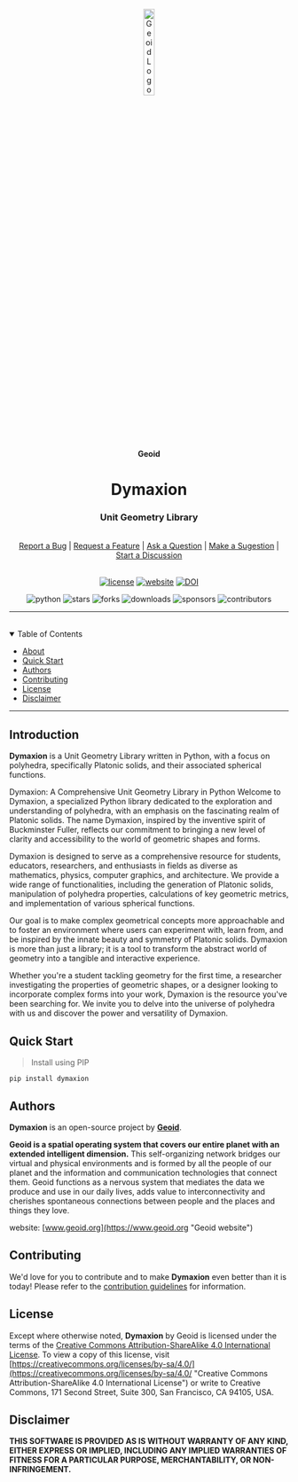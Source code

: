 <p align="center">
    <img src="https://geoid-org.github.io/.assets/image/logo/geoid_logo.png" width="20%" height="20%" alt="Geoid Logo">
</p>
<p align='center' style='border-bottom: none;'><b>Geoid</b></p>
<h1 align='center' style='border-bottom: none;'>Dymaxion</h1>
<h3 align='center'>Unit Geometry Library</h3>
<br/>
<div align="center">
  <a href="https://github.com/geoid-org/dymaxion/issues/new?assignees=&labels=Needs%3A+Triage+%3Amag%3A%2Ctype%3Abug-suspected&template=bug_report.yml">Report a Bug</a>
  |
  <a href="https://github.com/geoid-org/dymaxion/issues/new?assignees=&labels=Needs%3A+Triage+%3Amag%3A%2Ctype%3Afeature-request%2CHelp+wanted+%F0%9F%AA%A7&template=feature_request.yml">Request a Feature</a>
  |
  <a href="https://github.com/geoid-org/dymaxion/issues/new?assignees=&labels=Needs%3A+Triage+%3Amag%3A%2Ctype%3Aquestion&template=question.yml">Ask a Question</a>
  |
  <a href="https://github.com/geoid-org/dymaxion/issues/new?assignees=&labels=Needs%3A+Triage+%3Amag%3A%2Ctype%3Aenhancement&template=suggestion.yml">Make a Sugestion</a>
  |
  <a href="https://github.com/geoid-org/dymaxion/discussions">Start a Discussion</a>
</div>
<br/>
<div align="center">

  [![license](https://img.shields.io/github/license/geoid-org/dymaxion?color=green&label=license&style=flat)](LICENSE.md)
  [![website](https://img.shields.io/website?color=blue&down_color=red&down_message=offline&label=website&style=flat&up_color=green&up_message=online&url=https%3A%2F%2Fwww.dymaxion.world)](https://www.dymaxion.world)
  [![DOI](https://zenodo.org/badge/584927070.svg)](https://zenodo.org/badge/latestdoi/584927070)

  ![python](https://img.shields.io/pypi/pyversions/dymaxion?color=blue&label=python&style=flat)
  ![stars](https://img.shields.io/github/stars/geoid-org/dymaxion?color=blue&label=stars&style=flat)
  ![forks](https://img.shields.io/github/forks/geoid-org/dymaxion?color=blue&label=forks&style=flat)
  ![downloads](https://img.shields.io/github/downloads/geoid-org/dymaxion/total?color=blue&label=downloads&style=flat)
  ![sponsors](https://img.shields.io/github/sponsors/starling-cloud?color=blue&label=sponsors&style=flat)
  ![contributors](https://img.shields.io/github/contributors/geoid-org/dymaxion?color=blue&label=contributors&style=flat)

</div>

---

<br/>
<details open="open">
<summary>Table of Contents</summary>

- [About](#about)
- [Quick Start](#quick-start)
- [Authors](#authors)
- [Contributing](#contributing)
- [License](#license)
- [Disclaimer](#disclaimer)

</details>

---


## Introduction

**Dymaxion** is a Unit Geometry Library written in Python, with a focus on polyhedra, specifically Platonic solids, and their associated spherical functions.


Dymaxion: A Comprehensive Unit Geometry Library in Python
Welcome to Dymaxion, a specialized Python library dedicated to the exploration and understanding of polyhedra, with an emphasis on the fascinating realm of Platonic solids. The name Dymaxion, inspired by the inventive spirit of Buckminster Fuller, reflects our commitment to bringing a new level of clarity and accessibility to the world of geometric shapes and forms.

Dymaxion is designed to serve as a comprehensive resource for students, educators, researchers, and enthusiasts in fields as diverse as mathematics, physics, computer graphics, and architecture. We provide a wide range of functionalities, including the generation of Platonic solids, manipulation of polyhedra properties, calculations of key geometric metrics, and implementation of various spherical functions.

Our goal is to make complex geometrical concepts more approachable and to foster an environment where users can experiment with, learn from, and be inspired by the innate beauty and symmetry of Platonic solids. Dymaxion is more than just a library; it is a tool to transform the abstract world of geometry into a tangible and interactive experience.

Whether you're a student tackling geometry for the first time, a researcher investigating the properties of geometric shapes, or a designer looking to incorporate complex forms into your work, Dymaxion is the resource you've been searching for. We invite you to delve into the universe of polyhedra with us and discover the power and versatility of Dymaxion.



## Quick Start

> Install using PIP

```
pip install dymaxion
```


## Authors

**Dymaxion** is an open-source project by **[Geoid](https://www.geoid.org "Geoid website")**.

**Geoid is a spatial operating system that covers our entire planet with an extended intelligent dimension.**
This self-organizing network bridges our virtual and physical environments and is formed by all the people of our planet and the information and communication technologies that connect them. Geoid functions as a nervous system that mediates the data we produce and use in our daily lives, adds value to interconnectivity and cherishes spontaneous connections between people and the places and things they love.

website: [www.geoid.org](https://www.geoid.org "Geoid website")


## Contributing

We'd love for you to contribute and to make **Dymaxion** even better than it is today!
Please refer to the [contribution guidelines](.github/CONTRIBUTING.md) for information.


## License

Except where otherwise noted, **Dymaxion** by Geoid is licensed under the terms of the [Creative Commons Attribution-ShareAlike 4.0 International License](https://creativecommons.org/licenses/by-sa/4.0/ "Creative Commons Attribution-ShareAlike 4.0 International License"). To view a copy of this license, visit [https://creativecommons.org/licenses/by-sa/4.0/](https://creativecommons.org/licenses/by-sa/4.0/ "Creative Commons Attribution-ShareAlike 4.0 International License") or write to Creative Commons, 171 Second Street, Suite 300, San Francisco, CA 94105, USA.

## Disclaimer

**THIS SOFTWARE IS PROVIDED AS IS WITHOUT WARRANTY OF ANY KIND, EITHER EXPRESS OR IMPLIED, INCLUDING ANY IMPLIED WARRANTIES OF FITNESS FOR A PARTICULAR PURPOSE, MERCHANTABILITY, OR NON-INFRINGEMENT.**
